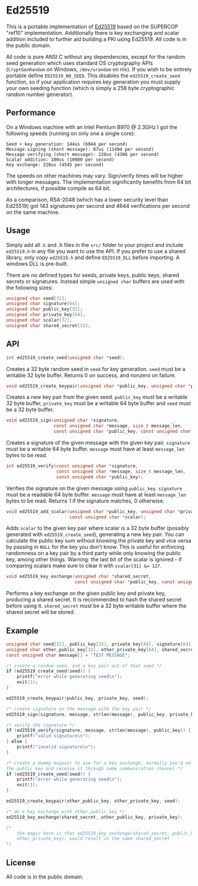 Ed25519
=======

This is a portable implementation of [Ed25519](http://ed25519.cr.yp.to/) based
on the SUPERCOP "ref10" implementation. Additionally there is key exchanging
and scalar addition included to further aid building a PKI using Ed25519. All
code is in the public domain.

All code is pure ANSI C without any dependencies, except for the random seed
generation which uses standard OS cryptography APIs (`CryptGenRandom` on
Windows, `/dev/urandom` on nix). If you wish to be entirely portable define
`ED25519_NO_SEED`. This disables the `ed25519_create_seed` function, so if your
application requires key generation you must supply your own seeding function
(which is simply a 256 byte cryptographic random number generator).


Performance
-----------

On a Windows machine with an Intel Pentium B970 @ 2.3GHz I got the following
speeds (running on only one a single core):

    Seed + key generation: 144us (6944 per second)
    Message signing (short message): 87us (11494 per second)
    Message verifying (short message): 228us (4386 per second)
    Scalar addition: 100us (10000 per second)
    Key exchange: 220us (4545 per second)

The speeds on other machines may vary. Sign/verify times will be higher with
longer messages. The implementation significantly benefits from 64 bit
architectures, if possible compile as 64 bit.

As a comparison, RSA-2048 (which has a lower security level than Ed25519) got
143 signatures per second and 4644 verifications per second on the same machine.


Usage
-----

Simply add all .c and .h files in the `src/` folder to your project and include
`ed25519.h` in any file you want to use the API. If you prefer to use a shared
library, only copy `ed25519.h` and define `ED25519_DLL` before importing. A
windows DLL is pre-built.

There are no defined types for seeds, private keys, public keys, shared secrets
or signatures. Instead simple `unsigned char` buffers are used with the
following sizes:

```c
unsigned char seed[32];
unsigned char signature[64];
unsigned char public_key[32];
unsigned char private_key[64];
unsigned char scalar[32];
unsigned char shared_secret[32];
```

API
---

```c
int ed25519_create_seed(unsigned char *seed);
```

Creates a 32 byte random seed in `seed` for key generation. `seed` must be a
writable 32 byte buffer. Returns 0 on success, and nonzero on failure.

```c
void ed25519_create_keypair(unsigned char *public_key, unsigned char *private_key, const unsigned char *seed);
```

Creates a new key pair from the given seed. `public_key` must be a writable 32
byte buffer, `private_key` must be a writable 64 byte buffer and `seed` must be
a 32 byte buffer.

```c
void ed25519_sign(unsigned char *signature,
                  const unsigned char *message, size_t message_len,
                  const unsigned char *public_key, const unsigned char *private_key);
```

Creates a signature of the given message with the given key pair. `signature`
must be a writable 64 byte buffer. `message` must have at least `message_len`
bytes to be read. 

```c
int ed25519_verify(const unsigned char *signature,
                   const unsigned char *message, size_t message_len,
                   const unsigned char *public_key);
```

Verifies the signature on the given message using `public_key`. `signature`
must be a readable 64 byte buffer. `message` must have at least `message_len`
bytes to be read. Returns 1 if the signature matches, 0 otherwise.

```c
void ed25519_add_scalar(unsigned char *public_key, unsigned char *private_key,
                        const unsigned char *scalar);
```

Adds `scalar` to the given key pair where scalar is a 32 byte buffer (possibly
generated with `ed25519_create_seed`), generating a new key pair. You can
calculate the public key sum without knowing the private key and vice versa by
passing in `NULL` for the key you don't know. This is useful for enforcing
randomness on a key pair by a third party while only knowing the public key,
among other things.  Warning: the last bit of the scalar is ignored - if
comparing scalars make sure to clear it with `scalar[31] &= 127`.


```c
void ed25519_key_exchange(unsigned char *shared_secret,
                          const unsigned char *public_key, const unsigned char *private_key);
```

Performs a key exchange on the given public key and private key, producing a
shared secret. It is recommended to hash the shared secret before using it.
`shared_secret` must be a 32 byte writable buffer where the shared secret will
be stored.

Example
-------

```c
unsigned char seed[32], public_key[32], private_key[64], signature[64];
unsigned char other_public_key[32], other_private_key[64], shared_secret[32];
const unsigned char message[] = "TEST MESSAGE";

/* create a random seed, and a key pair out of that seed */
if (ed25519_create_seed(seed)) {
    printf("error while generating seed\n");
    exit(1);
}

ed25519_create_keypair(public_key, private_key, seed);

/* create signature on the message with the key pair */
ed25519_sign(signature, message, strlen(message), public_key, private_key);

/* verify the signature */
if (ed25519_verify(signature, message, strlen(message), public_key)) {
    printf("valid signature\n");
} else {
    printf("invalid signature\n");
}

/* create a dummy keypair to use for a key exchange, normally you'd only have
the public key and receive it through some communication channel */
if (ed25519_create_seed(seed)) {
    printf("error while generating seed\n");
    exit(1);
}

ed25519_create_keypair(other_public_key, other_private_key, seed);

/* do a key exchange with other_public_key */
ed25519_key_exchange(shared_secret, other_public_key, private_key);

/* 
    the magic here is that ed25519_key_exchange(shared_secret, public_key,
    other_private_key); would result in the same shared_secret
*/

```

License
-------
All code is in the public domain.
